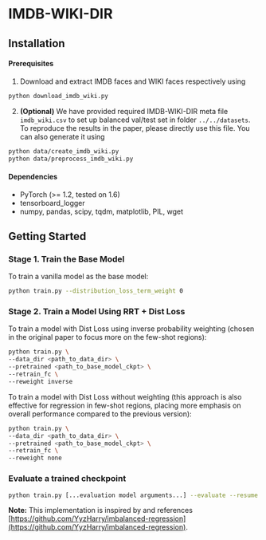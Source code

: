 # IMDB-WIKI-DIR
## Installation

#### Prerequisites

1. Download and extract IMDB faces and WIKI faces respectively using

```bash
python download_imdb_wiki.py
```

2. __(Optional)__ We have provided required IMDB-WIKI-DIR meta file `imdb_wiki.csv` to set up balanced val/test set in folder `../../datasets`. To reproduce the results in the paper, please directly use this file. You can also generate it using

```bash
python data/create_imdb_wiki.py
python data/preprocess_imdb_wiki.py
```

#### Dependencies

- PyTorch (>= 1.2, tested on 1.6)
- tensorboard_logger
- numpy, pandas, scipy, tqdm, matplotlib, PIL, wget

## Getting Started

### Stage 1. Train the Base Model
To train a vanilla model as the base model:
```bash
python train.py --distribution_loss_term_weight 0
```

### Stage 2. Train a Model Using RRT + Dist Loss
To train a model with Dist Loss using inverse probability weighting (chosen in the original paper to focus more on the few-shot regions):

```bash
python train.py \
--data_dir <path_to_data_dir> \
--pretrained <path_to_base_model_ckpt> \
--retrain_fc \
--reweight inverse
```

To train a model with Dist Loss without weighting (this approach is also effective for regression in few-shot regions, placing more emphasis on overall performance compared to the previous version):

```bash
python train.py \
--data_dir <path_to_data_dir> \
--pretrained <path_to_base_model_ckpt> \
--retrain_fc \
--reweight none
```

### Evaluate a trained checkpoint

```bash
python train.py [...evaluation model arguments...] --evaluate --resume <path_to_evaluation_ckpt>
```

**Note:** This implementation is inspired by and references [https://github.com/YyzHarry/imbalanced-regression](https://github.com/YyzHarry/imbalanced-regression).
